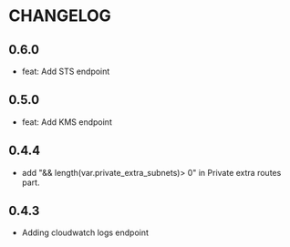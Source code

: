 # CHANGELOG

## 0.6.0

* feat: Add STS endpoint

## 0.5.0

* feat: Add KMS endpoint

## 0.4.4

* add "&& length(var.private_extra_subnets)> 0" in Private extra routes part.

## 0.4.3

* Adding cloudwatch logs endpoint
